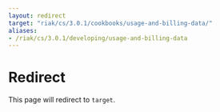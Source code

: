 ```yaml
---
layout: redirect
target: "riak/cs/3.0.1/cookbooks/usage-and-billing-data/"
aliases:
- /riak/cs/3.0.1/developing/usage-and-billing-data
---
```


# Redirect

This page will redirect to `target`.
